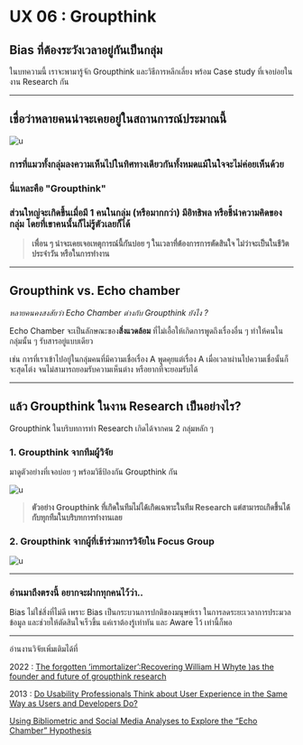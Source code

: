 # UX 06 : Groupthink 
## Bias ที่ต้องระวังเวลาอยู่กันเป็นกลุ่ม

ในบทความนี้ เราจะพามารู้จัก Groupthink และวิธีการหลีกเลี่ยง พร้อม Case study ที่เจอบ่อยในงาน Research กัน 

---


## เชื่อว่าหลายคนน่าจะเคยอยู่ในสถานการณ์ประมาณนี้


![u](https://sv1.picz.in.th/images/2022/07/31/XZEGTf.md.png)

### การที่แมวทั้งกลุ่มลงความเห็นไปในทิศทางเดียวกันทั้งหมดแม้ในใจจะไม่ค่อยเห็นด้วย 

### นี่แหละคือ "Groupthink" 

### ส่วนใหญ่จะเกิดขึ้นเมื่อมี 1 คนในกลุ่ม (หรือมากกว่า) มีอิทธิพล หรือชี้นำความคิดของกลุ่ม โดยที่เขาคนนั้นก็ไม่รู้ตัวเลยก็ได้

>**เพื่อน ๆ น่าจะเคยเจอเหตุการณ์นี้กันบ่อย ๆ ในเวลาที่ต้องการการตัดสินใจ ไม่ว่าจะเป็นในชีวิตประจำวัน หรือในการทำงาน**


---

## Groupthink vs. Echo chamber 

*หลายคนคงสงสัยว่า Echo Chamber ต่างกับ Groupthink ยังไง ?*

Echo Chamber จะเป็นลักษณะของ**สิ่งแวดล้อม** ที่ไม่เอื้อให้เกิดการพูดถึงเรื่องอื่น ๆ ทำให้คนในกลุ่มนั้น ๆ รับสารอยู่แบบเดียว 

เช่น การที่เราเข้าไปอยู่ในกลุ่มคนที่มีความเชื่อเรื่อง A พูดคุยแต่เรื่อง A เมื่อเวลาผ่านไปความเชื่อนั้นก็จะสุดโต่ง จนไม่สามารถยอมรับความเห็นต่าง 
หรือยากที่จะยอมรับได้ 

---

## แล้ว Groupthink ในงาน Research เป็นอย่างไร? 

Groupthink ในบริบทการทำ Research เกิดได้จากคน 2 กลุ่มหลัก ๆ 


### 1. Groupthink จากทีมผู้วิจัย

มาดูตัวอย่างที่เจอบ่อย ๆ พร้อมวิธีป้องกัน Groupthink กัน


![u](https://sv1.picz.in.th/images/2022/07/31/XZbMeI.md.png)

>**ตัวอย่าง Groupthink ที่เกิดในทีมไม่ได้เกิดเฉพาะในทีม Research แต่สามารถเกิดขึ้นได้กับทุกทีมในบริบทการทำงานเลย**



### 2. Groupthink จากผู้ที่เข้าร่วมการวิจัยใน Focus Group


![u](https://sv1.picz.in.th/images/2022/07/31/XZj99S.md.png)

---
### อ่านมาถึงตรงนี้ อยากจะฝากทุกคนไว้ว่า..

Bias ไม่ใช่สิ่งที่ไม่ดี เพราะ Bias เป็นกระบวนการปกติของมนุษย์เรา ในการลดระยะเวลาการประมวลข้อมูล และช่วยให้ตัดสินใจเร็วขึ้น แค่เราต้องรู้เท่าทัน และ Aware ไว้ เท่านี้ก็พอ

---
อ่านงานวิจัยเพิ่มเติมได้ที่


2022 : [The forgotten ‘immortalizer’:Recovering William H Whyte )as the founder and future of groupthink research](https://journals.sagepub.com/doi/pdf/10.1177/00187267211070680?fbclid=IwAR3pdrw3emdmWF0tOcAOydVaK8nblGjx_daF6OFBGKZxqNnLv_cZpNA7nSg)

2013 : 
[Do Usability Professionals Think about User Experience in the Same Way as Users and Developers Do?](https://link.springer.com/content/pdf/10.1007/978-3-642-40480-1_31.pdf?fbclid=IwAR3ZXSUPGidbLZgPbMyFezg7kMeDMDXdlVAfibsrUyhKTmcGRjoYWk4HZUg)

[Using Bibliometric and Social Media Analyses to Explore the “Echo Chamber” Hypothesis](https://journals.sagepub.com/doi/abs/10.1177/0895904813515330?fbclid=IwAR1MhLcKhnKqjjVEc9w1GjVCDPGW0jdBwnzWpP1NzA_vOi7BgcfTlTkv_8o&casa_token=uHCmFwFMZMwAAAAA%3AfIzz-9ivK4-rmak8gPoXCEQxtNdfhF3Kke9iUfZi5Jz54L8d714sSR_WJ85K9xCjkHrHqDbwowNX&journalCode=epxa)
